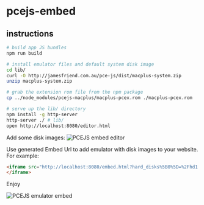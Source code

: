 # pcejs-embed

## instructions

```bash
# build app JS bundles
npm run build

# install emulator files and default system disk image
cd lib/
curl -O http://jamesfriend.com.au/pce-js/dist/macplus-system.zip
unzip macplus-system.zip

# grab the extension rom file from the npm package
cp ../node_modules/pcejs-macplus/macplus-pcex.rom ./macplus-pcex.rom

# serve up the lib/ directory
npm install -g http-server
http-server ./ # lib/
open http://localhost:8080/editor.html
```

Add some disk images:
![PCEJS embed editor](http://i.imgur.com/CgyiFyV.png)

Use generated Embed Url to add emulator with disk images to your website. For example:

```html
<iframe src="http://localhost:8080/embed.html?hard_disks%5B0%5D=%2Fhd1.qed&amp;floppy_disks%5B0%5D=%2FNumberMunchers.img">
</iframe>
```

Enjoy

![PCEJS emulator embed](http://i.imgur.com/d6lXlmv.png)
